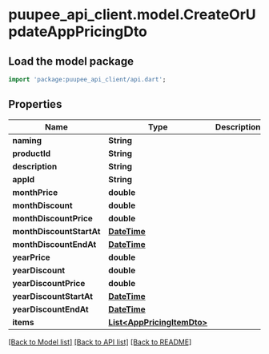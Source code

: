 # puupee_api_client.model.CreateOrUpdateAppPricingDto

## Load the model package
```dart
import 'package:puupee_api_client/api.dart';
```

## Properties
Name | Type | Description | Notes
------------ | ------------- | ------------- | -------------
**naming** | **String** |  | [optional] 
**productId** | **String** |  | [optional] 
**description** | **String** |  | [optional] 
**appId** | **String** |  | [optional] 
**monthPrice** | **double** |  | [optional] 
**monthDiscount** | **double** |  | [optional] 
**monthDiscountPrice** | **double** |  | [optional] 
**monthDiscountStartAt** | [**DateTime**](DateTime.md) |  | [optional] 
**monthDiscountEndAt** | [**DateTime**](DateTime.md) |  | [optional] 
**yearPrice** | **double** |  | [optional] 
**yearDiscount** | **double** |  | [optional] 
**yearDiscountPrice** | **double** |  | [optional] 
**yearDiscountStartAt** | [**DateTime**](DateTime.md) |  | [optional] 
**yearDiscountEndAt** | [**DateTime**](DateTime.md) |  | [optional] 
**items** | [**List&lt;AppPricingItemDto&gt;**](AppPricingItemDto.md) |  | [optional] 

[[Back to Model list]](../README.md#documentation-for-models) [[Back to API list]](../README.md#documentation-for-api-endpoints) [[Back to README]](../README.md)


